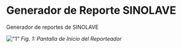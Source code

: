 # Generador de Reporte SINOLAVE
Generador de reportes de SINOLAVE


!["1"](portada.jpg)
*Fig. 1: Pantalla de Inicio del Reporteador*
